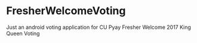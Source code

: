 # FresherWelcomeVoting
Just an android voting application for CU Pyay Fresher Welcome 2017
King Queen Voting
